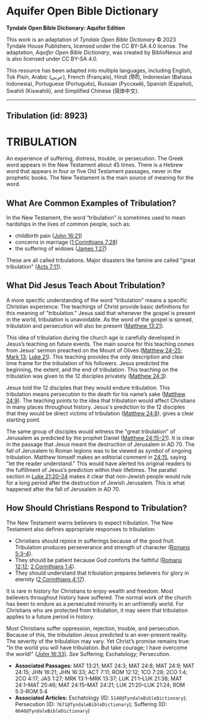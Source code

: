 # Aquifer Open Bible Dictionary

**Tyndale Open Bible Dictionary: Aquifer Edition**

This work is an adaptation of *Tyndale Open Bible Dictionary* © 2023 Tyndale House Publishers, licensed under the CC BY\-SA 4\.0 license. The adaptation, *Aquifer Open Bible Dictionary*, was created by BiblioNexus and is also licensed under CC BY\-SA 4\.0\.

This resource has been adapted into multiple languages, including English, Tok Pisin, Arabic (عربي), French (Français), Hindi (हिंदी), Indonesian (Bahasa Indonesia), Portuguese (Português), Russian (Русский), Spanish (Español), Swahili (Kiswahili), and Simplified Chinese (简体中文).



--------------------------------

## Tribulation (id: 8923)

TRIBULATION
===========

An experience of suffering, distress, trouble, or persecution. The Greek word appears in the New Testament about 45 times. There is a Hebrew word that appears in four or five Old Testament passages, never in the prophetic books. The New Testament is the main source of meaning for the word.

What Are Common Examples of Tribulation?
----------------------------------------

In the New Testament, the word “tribulation” is sometimes used to mean hardships in the lives of common people, such as: 

* childbirth pain ([John 16:21](https://ref.ly/John16:21))
* concerns in marriage ([1 Corinthians 7:28](https://ref.ly/1Cor7:28))
* the suffering of widows ([James 1:27](https://ref.ly/Jas1:27))

These are all called tribulations. Major disasters like famine are called "great tribulation" ([Acts 7:11](https://ref.ly/Acts7:11)).

What Did Jesus Teach About Tribulation?
---------------------------------------

A more specific understanding of the word "tribulation" means a specific Christian experience. The teachings of Christ provide basic definitions for this meaning of "tribulation." Jesus said that whenever the gospel is present in the world, tribulation is unavoidable. As the word of the gospel is spread, tribulation and persecution will also be present ([Matthew 13:21](https://ref.ly/Matt13:21)).

This idea of tribulation during the church age is carefully developed in Jesus’s teaching on future events. The main source for this teaching comes from Jesus' sermon preached on the Mount of Olives ([Matthew 24–25](https://ref.ly/Matt24:1-Matt25:46); [Mark 13](https://ref.ly/Mark13:1-Mark13:37); [Luke 21](https://ref.ly/Luke21:1-Luke21:38)). This teaching provides the only description and clear time frame for the tribulation of his followers. Jesus predicted the beginning, the extent, and the end of tribulation. This teaching on the tribulation was given to the 12 disciples privately ([Matthew 24:3](https://ref.ly/Matt24:3)). 

Jesus told the 12 disciples that they would endure tribulation. This tribulation means persecution to the death for his name’s sake ([Matthew 24:9](https://ref.ly/Matt24:9)). The teaching points to the idea that tribulation would affect Christians in many places throughout history. Jesus's prediction to the 12 disciples that they would be direct victims of tribulation ([Matthew 24:8](https://ref.ly/Matt24:8)), gives a clear starting point.

The same group of disciples would witness the "great tribulation" of Jerusalem as predicted by the prophet Daniel ([Matthew 24:15](https://ref.ly/Matt24:15-Matt24:21)[–](https://ref.ly/Matt24:1-Matt25:46)[21](https://ref.ly/Matt24:15-Matt24:21)). It is clear in the passage that Jesus meant the destruction of Jerusalem in AD 70\. The fall of Jerusalem to Roman legions was to be viewed as symbol of ongoing tribulation. Matthew himself makes an editorial comment in [24:15](https://ref.ly/Matt24:15), saying "let the reader understand." This would have alerted his original readers to the fulfillment of Jesus’s prediction within their lifetimes. The parallel section in [Luke 21:20](https://ref.ly/Luke21:20-Luke21:24)[–](https://ref.ly/Matt24:1-Matt25:46)[24](https://ref.ly/Luke21:20-Luke21:24) makes it clear that non\-Jewish people would rule for a long period after the destruction of Jewish Jerusalem. This is what happened after the fall of Jerusalem in AD 70\.

How Should Christians Respond to Tribulation?
---------------------------------------------

The New Testament warns believers to expect tribulation. The New Testament also defines appropriate responses to tribulation: 

* Christians should rejoice in sufferings because of the good fruit. Tribulation produces perseverance and strength of character ([Romans 5:3](https://ref.ly/Rom5:3-Rom5:4)[–](https://ref.ly/Matt24:1-Matt25:46)[4](https://ref.ly/Rom5:3-Rom5:4)).
* They should be patient because God comforts the faithful ([Romans 12:12](https://ref.ly/Rom12:12); [2 Corinthians 1:4](https://ref.ly/2Cor1:4)).
* They should understand that tribulation prepares believers for glory in eternity ([2 Corinthians 4:17](https://ref.ly/2Cor4:17)).

It is rare in history for Christians to enjoy wealth and freedom. Most believers throughout history have suffered. The normal work of the church has been to endure as a persecuted minority in an unfriendly world. For Christians who are protected from tribulation, it may seem that tribulation applies to a future period in history. 

Most Christians suffer oppression, rejection, trouble, and persecution. Because of this, the tribulation Jesus predicted is an ever\-present reality. The severity of the tribulation may vary. Yet Christ’s promise remains true: "In the world you will have tribulation. But take courage; I have overcome the world!" ([John 16:33\)](https://ref.ly/John16:33). *See* Suffering; Eschatology; Persecution.

* **Associated Passages:** MAT 13:21; MAT 24:3; MAT 24:8; MAT 24:9; MAT 24:15; JHN 16:21; JHN 16:33; ACT 7:11; ROM 12:12; 1CO 7:28; 2CO 1:4; 2CO 4:17; JAS 1:27; MRK 13:1–MRK 13:37; LUK 21:1–LUK 21:38; MAT 24:1–MAT 25:46; MAT 24:15–MAT 24:21; LUK 21:20–LUK 21:24; ROM 5:3–ROM 5:4
* **Associated Articles:** Eschatology (ID: `5140@TyndaleBibleDictionary`); Persecution (ID: `7671@TyndaleBibleDictionary`); Suffering (ID: `8646@TyndaleBibleDictionary`)

